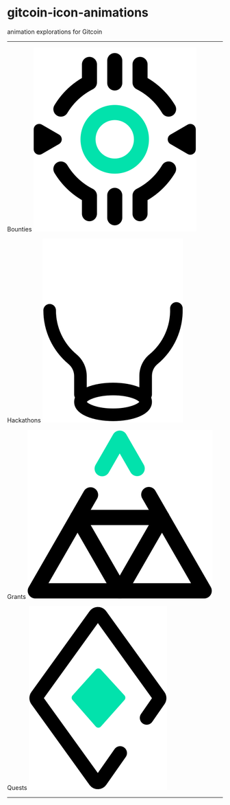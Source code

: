 # gitcoin-icon-animations
 animation explorations for Gitcoin

---

Bounties
![Gitcoin Bounties](svg-anims/bounties-01.svg)

Hackathons
![Gitcoin Hackathons](svg-anims/hackathons-01.svg)

Grants
![Gitcoin Grants](svg-anims/grants-01.svg)

Quests
![Gitcoin Quests](svg-anims/quests-01.svg)




---
